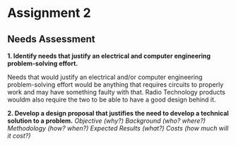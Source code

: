 # Assignment 2
## Needs Assessment

**1. Identify needs that justify an electrical and computer engineering problem-solving effort.**

Needs that would justify an electrical and/or computer engineering problem-solving effort would be anything that requires circuits to properly work and may have something faulty with that. Radio Technology products wouldm also require the two to be able to have a good design behind it. 

**2. Develop a design proposal that justifies the need to develop a technical solution to a problem.**
_Objective (why?)
Background (who? where?)
Methodology (how? when?)
Expected Results (what?)
Costs (how much will it cost?)_
